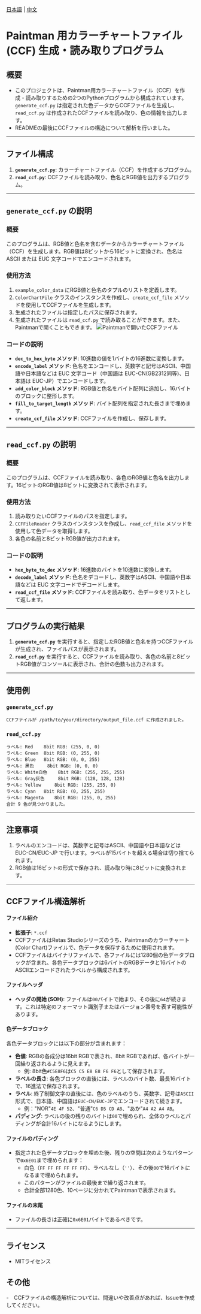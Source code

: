 [日本語](README.md) | [中文](README_zh.md)
# Paintman 用カラーチャートファイル (CCF) 生成・読み取りプログラム

## 概要
- このプロジェクトは、Paintman用カラーチャートファイル（CCF）を作成・読み取りするための2つのPythonプログラムから構成されています。`generate_ccf.py` は指定された色データからCCFファイルを生成し、`read_ccf.py` は作成されたCCFファイルを読み取り、色の情報を出力します。
- READMEの最後にCCFファイルの構造について解析を行いました。
---

## ファイル構成
1. **`generate_ccf.py`**: カラーチャートファイル（CCF）を作成するプログラム。
2. **`read_ccf.py`**: CCFファイルを読み取り、色名とRGB値を出力するプログラム。

---

## `generate_ccf.py` の説明
### 概要
このプログラムは、RGB値と色名を含むデータからカラーチャートファイル（CCF）を生成します。RGB値は8ビットから16ビットに変換され、色名は ASCII または EUC 文字コードでエンコードされます。

### 使用方法
1. `example_color_data` にRGB値と色名のタプルのリストを定義します。
2. `ColorChartFile` クラスのインスタンスを作成し、`create_ccf_file` メソッドを使用してCCFファイルを生成します。
3. 生成されたファイルは指定したパスに保存されます。
4. 生成されたファイルは `read_ccf.py` で読み取ることができます。また、Paintmanで開くこともできます。
![Paintmanで開いたCCFファイル](screenshot/output_sample.png)

### コードの説明
- **`dec_to_hex_byte` メソッド**: 10進数の値を1バイトの16進数に変換します。
- **`encode_label` メソッド**: 色名をエンコードし、英数字と記号はASCII、中国語や日本語などは EUC 文字コード（中国語は EUC-CN(GB2312同等)、日本語は EUC-JP）でエンコードします。
- **`add_color_block` メソッド**: RGB値と色名をバイト配列に追加し、16バイトのブロックに整形します。
- **`fill_to_target_length` メソッド**: バイト配列を指定された長さまで埋めます。
- **`create_ccf_file` メソッド**: CCFファイルを作成し、保存します。

---

## `read_ccf.py` の説明
### 概要
このプログラムは、CCFファイルを読み取り、各色のRGB値と色名を出力します。16ビットのRGB値は8ビットに変換されて表示されます。

### 使用方法
1. 読み取りたいCCFファイルのパスを指定します。
2. `CCFFileReader` クラスのインスタンスを作成し、`read_ccf_file` メソッドを使用して色データを取得します。
3. 各色の名前と8ビットRGB値が出力されます。

### コードの説明
- **`hex_byte_to_dec` メソッド**: 16進数のバイトを10進数に変換します。
- **`decode_label` メソッド**: 色名をデコードし、英数字はASCII、中国語や日本語などは EUC 文字コードでデコードします。
- **`read_ccf_file` メソッド**: CCFファイルを読み取り、色データをリストとして返します。

---

## プログラムの実行結果
1. **`generate_ccf.py`** を実行すると、指定したRGB値と色名を持つCCFファイルが生成され、ファイルパスが表示されます。
2. **`read_ccf.py`** を実行すると、CCFファイルを読み取り、各色の名前と8ビットRGB値がコンソールに表示され、合計の色数も出力されます。

---

## 使用例
### `generate_ccf.py`
```plaintext
CCFファイルが /path/to/your/directory/output_file.ccf に作成されました。
```

### `read_ccf.py`
```plaintext
ラベル: Red 	8bit RGB: (255, 0, 0)
ラベル: Green 	8bit RGB: (0, 255, 0)
ラベル: Blue 	8bit RGB: (0, 0, 255)
ラベル: 黑色 	8bit RGB: (0, 0, 0)
ラベル: White白色 	8bit RGB: (255, 255, 255)
ラベル: Gray灰色 	8bit RGB: (128, 128, 128)
ラベル: Yellow 	8bit RGB: (255, 255, 0)
ラベル: Cyan 	8bit RGB: (0, 255, 255)
ラベル: Magenta 	8bit RGB: (255, 0, 255)
合計 9 色が見つかりました。
```

---

## 注意事項
1. ラベルのエンコードは、英数字と記号はASCII、中国語や日本語などは EUC-CN/EUC-JP で行います。ラベルが15バイトを超える場合は切り捨てられます。
2. RGB値は16ビットの形式で保存され、読み取り時に8ビットに変換されます。

---
## CCFファイル構造解析

#### ファイル紹介
- **拡張子**: `*.ccf`
- CCFファイルはRetas Studioシリーズのうち、Paintmanのカラーチャート(Color Chart)ファイルで、色データを保存するために使用されます。
- CCFファイルはバイナリファイルで、各ファイルには1280個の色データブロックが含まれ、各色データブロックは6バイトのRGBデータと16バイトのASCIIエンコードされたラベルから構成されます。

#### ファイルヘッダ
- **ヘッダの開始 (SOH)**: ファイルは`00`バイトで始まり、その後に`64`が続きます。これは特定のフォーマット識別子またはバージョン番号を表す可能性があります。

#### 色データブロック
各色データブロックには以下の部分が含まれます：
- **色値**: RGBの各成分は16bit RGBで表され、8bit RGBであれば、各バイトが一回繰り返されるように見えます。
  - 例: 8bit色`#C5E8F6`は`C5 C5 E8 E8 F6 F6`として保存されます。
- **ラベルの長さ**: 各色ブロックの直後には、ラベルのバイト数、最長16バイトで、16進法で保存されます。
- **ラベル**: 終了制御文字の直後には、色のラベルのうち、英数字、記号は`ASCII`形式で、日本語、中国語は`EUC-CN/EUC-JP`でエンコードされて続きます。
  - 例："NOR"`4E 4F 52`、"普通"`C6 D5 CD A8`、"あか"`A4 A2 A4 AB`。
- **パディング**: ラベルの後の残りのバイトは`00`で埋められ、全体のラベルとパディングが合計16バイトになるようにします。

#### ファイルのパディング
- 指定された色データブロックを埋めた後、残りの空間は次のようなパターンで`0x6E01`まで埋められます：
  - 白色（`FF FF FF FF FF FF`）、ラベルなし（`''`）、その後`00`で16バイトになるまで埋められます。
  - このパターンがファイルの最後まで繰り返されます。
  - 合計全部1280色、10ページに分かれてPaintmanで表示されます。

#### ファイルの末尾
- ファイルの長さは正確に`0x6E01`バイトであるべきです。

---
## ライセンス
- MITライセンス

## その他
-　CCFファイルの構造解析については、間違いや改善点があれば、Issueを作成してください。